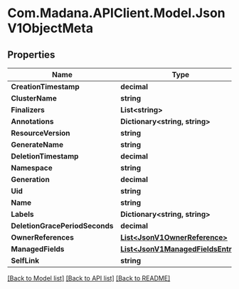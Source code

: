 
# Com.Madana.APIClient.Model.JsonV1ObjectMeta

## Properties

Name | Type | Description | Notes
------------ | ------------- | ------------- | -------------
**CreationTimestamp** | **decimal** |  | [optional] 
**ClusterName** | **string** |  | [optional] 
**Finalizers** | **List&lt;string&gt;** |  | [optional] 
**Annotations** | **Dictionary&lt;string, string&gt;** |  | [optional] 
**ResourceVersion** | **string** |  | [optional] 
**GenerateName** | **string** |  | [optional] 
**DeletionTimestamp** | **decimal** |  | [optional] 
**Namespace** | **string** |  | [optional] 
**Generation** | **decimal** |  | [optional] 
**Uid** | **string** |  | [optional] 
**Name** | **string** |  | [optional] 
**Labels** | **Dictionary&lt;string, string&gt;** |  | [optional] 
**DeletionGracePeriodSeconds** | **decimal** |  | [optional] 
**OwnerReferences** | [**List&lt;JsonV1OwnerReference&gt;**](JsonV1OwnerReference.md) |  | [optional] 
**ManagedFields** | [**List&lt;JsonV1ManagedFieldsEntry&gt;**](JsonV1ManagedFieldsEntry.md) |  | [optional] 
**SelfLink** | **string** |  | [optional] 

[[Back to Model list]](../README.md#documentation-for-models)
[[Back to API list]](../README.md#documentation-for-api-endpoints)
[[Back to README]](../README.md)

